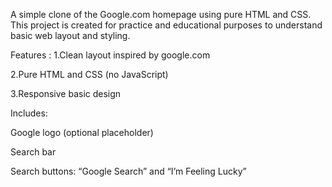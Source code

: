 A simple clone of the Google.com homepage using pure HTML and CSS. This project is created for practice and educational purposes to understand basic web layout and styling.

Features :
1.Clean layout inspired by google.com

2.Pure HTML and CSS (no JavaScript)

3.Responsive basic design

Includes:

Google logo (optional placeholder)

Search bar

Search buttons: “Google Search” and “I’m Feeling Lucky”
